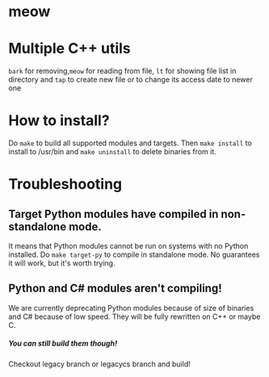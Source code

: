 # meow
# Multiple C++ utils

`bark` for removing,`meow` for reading from file, `lt` for showing file list in directory and `tap` to create new file or to change its access date to newer one

# How to install?
Do `make` to build all supported modules and targets. Then `make install` to install to /usr/bin and `make uninstall` to delete binaries from it.
# Troubleshooting
## Target Python modules have compiled in non-standalone mode. 
It means that Python modules cannot be run on systems with no Python installed. Do `make target-py` to compile in standalone mode. No guarantees it will work, but it's worth trying.
## Python and C# modules aren't compiling!
We are currently deprecating Python modules because of size of binaries and C# because of low speed. They will be fully rewritten on C++ or maybe C. 
##### You can still build them though! 
Checkout legacy branch or legacycs branch and build!
